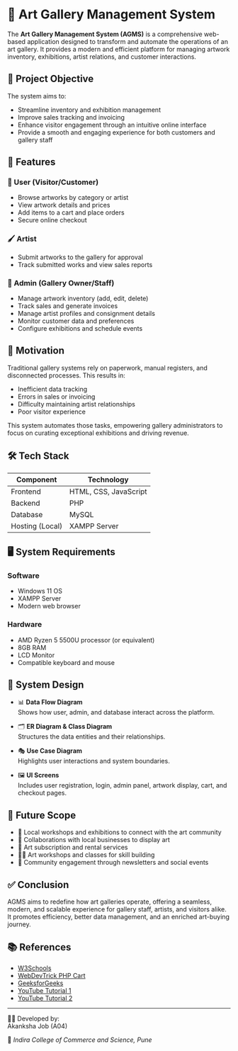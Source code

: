 # 🎨 Art Gallery Management System

The **Art Gallery Management System (AGMS)** is a comprehensive web-based application designed to transform and automate the operations of an art gallery. It provides a modern and efficient platform for managing artwork inventory, exhibitions, artist relations, and customer interactions.

## 🚀 Project Objective

The system aims to:
- Streamline inventory and exhibition management
- Improve sales tracking and invoicing
- Enhance visitor engagement through an intuitive online interface
- Provide a smooth and engaging experience for both customers and gallery staff

## 🎯 Features

### 👤 User (Visitor/Customer)
- Browse artworks by category or artist
- View artwork details and prices
- Add items to a cart and place orders
- Secure online checkout

### 🖌️ Artist
- Submit artworks to the gallery for approval
- Track submitted works and view sales reports

### 🔐 Admin (Gallery Owner/Staff)
- Manage artwork inventory (add, edit, delete)
- Track sales and generate invoices
- Manage artist profiles and consignment details
- Monitor customer data and preferences
- Configure exhibitions and schedule events

## 🧠 Motivation

Traditional gallery systems rely on paperwork, manual registers, and disconnected processes. This results in:
- Inefficient data tracking
- Errors in sales or invoicing
- Difficulty maintaining artist relationships
- Poor visitor experience  

This system automates those tasks, empowering gallery administrators to focus on curating exceptional exhibitions and driving revenue.

## 🛠️ Tech Stack

| Component       | Technology               |
|-----------------|--------------------------|
| Frontend        | HTML, CSS, JavaScript    |
| Backend         | PHP                      |
| Database        | MySQL                    |
| Hosting (Local) | XAMPP Server             |

## 🖥️ System Requirements

### Software
- Windows 11 OS
- XAMPP Server
- Modern web browser

### Hardware
- AMD Ryzen 5 5500U processor (or equivalent)
- 8GB RAM
- LCD Monitor
- Compatible keyboard and mouse

## 📌 System Design

- 📊 **Data Flow Diagram**  
  Shows how user, admin, and database interact across the platform.
  
- 🗂️ **ER Diagram & Class Diagram**  
  Structures the data entities and their relationships.
  
- 🎭 **Use Case Diagram**  
  Highlights user interactions and system boundaries.

- 🖼️ **UI Screens**  
  Includes user registration, login, admin panel, artwork display, cart, and checkout pages.

## 🌟 Future Scope

- 🎨 Local workshops and exhibitions to connect with the art community
- 💼 Collaborations with local businesses to display art
- 🛒 Art subscription and rental services
- 🧑‍🎨 Art workshops and classes for skill building
- 📨 Community engagement through newsletters and social events

## ✅ Conclusion

AGMS aims to redefine how art galleries operate, offering a seamless, modern, and scalable experience for gallery staff, artists, and visitors alike. It promotes efficiency, better data management, and an enriched art-buying journey.

## 📚 References

- [W3Schools](https://www.w3schools.com)
- [WebDevTrick PHP Cart](https://webdevtrick.com/php-shopping-cart-add-to-cart/)
- [GeeksforGeeks](https://www.geeksforgeeks.org)
- [YouTube Tutorial 1](https://www.youtube.com/watch?v=GUcN9xRpO7U)
- [YouTube Tutorial 2](https://www.youtube.com/watch?v=-aRRH0gZYQw)

---

👩‍💻 Developed by:  
Akanksha Job (A04)  

📍 *Indira College of Commerce and Science, Pune*
